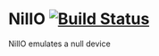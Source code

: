# NilIO [![Build Status](https://secure.travis-ci.org/discom4rt/nilio.png)](http://travis-ci.org/discom4rt/nilio)

NilIO emulates a null device
